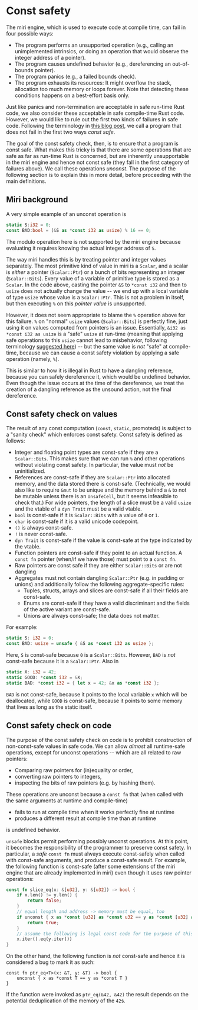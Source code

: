# Const safety

The miri engine, which is used to execute code at compile time, can fail in
four possible ways:

* The program performs an unsupported operation (e.g., calling an unimplemented
  intrinsics, or doing an operation that would observe the integer address of a
  pointer).
* The program causes undefined behavior (e.g., dereferencing an out-of-bounds
  pointer).
* The program panics (e.g., a failed bounds check).
* The program exhausts its resources: It might overflow the stack, allocation
  too much memory or loops forever.  Note that detecting these conditions
  happens on a best-effort basis only.

Just like panics and non-termination are acceptable in safe run-time Rust code,
we also consider these acceptable in safe compile-time Rust code.  However, we
would like to rule out the first two kinds of failures in safe code.  Following
the terminology in [this blog post], we call a program that does not fail in the
first two ways *const safe*.

[this blog post]: https://www.ralfj.de/blog/2018/07/19/const.html

The goal of the const safety check, then, is to ensure that a program is const
safe.  What makes this tricky is that there are some operations that are safe as
far as run-time Rust is concerned, but are inherently unsupportable in the miri engine and hence
not const safe (they fall in the first category of failures above).
We call these operations *unconst*.  The purpose
of the following section is to explain this in more detail, before proceeding
with the main definitions.

## Miri background

A very simple example of an unconst operation is

```rust
static S:i32 = 0;
const BAD:bool = (&S as *const i32 as usize) % 16 == 0;
```

The modulo operation here is not supported by the miri engine because evaluating
it requires knowing the actual integer address of `S`.

The way miri handles this is by treating pointer and integer values separately.
The most primitive kind of value in miri is a `Scalar`, and a scalar is *either*
a pointer (`Scalar::Ptr`) or a bunch of bits representing an integer
(`Scalar::Bits`).  Every value of a variable of primitive type is stored as a
`Scalar`.  In the code above, casting the pointer `&S` to `*const i32` and then
to `usize` does not actually change the value -- we end up with a local variable
of type `usize` whose value is a `Scalar::Ptr`.  This is not a problem in
itself, but then executing `%` on this *pointer value* is unsupported.

However, it does not seem appropriate to blame the `%` operation above for this
failure. `%` on "normal" `usize` values (`Scalar::Bits`) is perfectly fine, just using it on
values computed from pointers is an issue.  Essentially, `&i32 as *const i32 as
usize` is a "safe" `usize` at run-time (meaning that applying safe operations to
this `usize` cannot lead to misbehavior, following terminology [suggested here])
-- but the same value is *not* "safe" at compile-time, because we can cause a
const safety violation by applying a safe operation (namely, `%`).

This is similar to how it is illegal in Rust to have a dangling reference, because you
can safely dereference it, which would be undefined behavior. Even though the issue
occurs at the time of the dereference, we treat the creation of a dangling reference
as the unsound action, not the final dereference.

[suggested here]: https://www.ralfj.de/blog/2018/08/22/two-kinds-of-invariants.html

## Const safety check on values

The result of any const computation (`const`, `static`, promoteds) is subject to
a "sanity check" which enforces const safety.  Const safety
is defined as follows:

* Integer and floating point types are const-safe if they are a `Scalar::Bits`.
  This makes sure that we can run `%` and other operations without violating
  const safety.  In particular, the value must *not* be uninitialized.
* References are const-safe if they are `Scalar::Ptr` into allocated memory, and
  the data stored there is const-safe.  (Technically, we would also like to
  require `&mut` to be unique and the memory behind a `&` to not be mutable unless there is an
  `UnsafeCell`, but it seems infeasible to check that.)  For wide pointers, the
  length of a slice must be a valid `usize` and the vtable of a `dyn Trait` must
  be a valid vtable.
* `bool` is const-safe if it is `Scalar::Bits` with a value of `0` or `1`.
* `char` is const-safe if it is a valid unicode codepoint.
* `()` is always const-safe.
* `!` is never const-safe.
* `dyn Trait` is const-safe if the value is const-safe at the type indicated by
  the vtable.
* Function pointers are const-safe if they point to an actual function.  A
  `const fn` pointer (when/if we have those) must point to a `const fn`.
* Raw pointers are const safe if they are either `Scalar::Bits` or are not dangling
* Aggregates must not contain dangling `Scalar::Ptr` (e.g. in padding or unions) and additionally
  follow the following aggregate-specific rules:
    * Tuples, structs, arrays and slices are const-safe if all their fields are
    const-safe.
    * Enums are const-safe if they have a valid discriminant and the fields of the
    active variant are const-safe.
    * Unions are always const-safe; the data does not matter.


For example:

```rust
static S: i32 = 0;
const BAD: usize = unsafe { &S as *const i32 as usize };
```

Here, `S` is const-safe because `0` is a `Scalar::Bits`.  However, `BAD` is *not* const-safe because it is a `Scalar::Ptr`.
Also in

```rust
static X: i32 = 42;
static GOOD: *const i32 = &X;
static BAD: *const i32 = { let x = 42; &x as *const i32 };
```

`BAD` is not const-safe, because it points to the local variable `x` which will be deallocated, while
`GOOD` is const-safe, because it points to some memory that lives as long as the static itself.


## Const safety check on code

The purpose of the const safety check on code is to prohibit construction of
non-const-safe values in safe code.  We can allow *almost* all runtime-safe operations,
except for unconst operations -- which are all related to raw pointers:

* Comparing raw pointers for (in)equality or order,
* converting raw pointers to integers,
* inspecting the bits of raw pointers (e.g. by hashing them).


These operations are unconst because a `const fn` that
(when called with the same arguments at runtime and compile-time)

  * fails to run at compile time when it works perfectly fine at runtime
  * produces a different result at compile time than at runtime

is undefined behavior.

`unsafe` blocks permit performing possibly unconst operations.
At this point, it becomes the responsibility of the
programmer to preserve const safety.  In particular, a *safe* `const fn` must
always execute const-safely when called with const-safe arguments, and produce a
const-safe result.  For example, the following function is const-safe (after
some extensions of the miri engine that are already implemented in miri) even
though it uses raw pointer operations:

```rust
const fn slice_eq(x: &[u32], y: &[u32]) -> bool {
    if x.len() != y.len() {
        return false;
    }
    // equal length and address -> memory must be equal, too
    if unconst { x as *const [u32] as *const u32 == y as *const [u32] as *const u32 } {
        return true;
    }
    // assume the following is legal const code for the purpose of this function
    x.iter().eq(y.iter())
}
```

On the other hand, the following function is *not* const-safe and hence it is considered a bug to mark it as such:

```
const fn ptr_eq<T>(x: &T, y: &T) -> bool {
    unconst { x as *const T == y as *const T }
}
```

If the function were invoked as `ptr_eq(&42, &42)` the result depends on the potential
deduplication of the memory of the `42`s.
